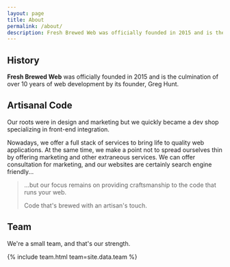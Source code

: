 ```yaml
---
layout: page
title: About
permalink: /about/
description: Fresh Brewed Web was officially founded in 2015 and is the culmination of over 10 years of web development by its founder, Greg Hunt.
---
```


## History

**Fresh Brewed Web** was officially founded in 2015 and is the culmination of over 10 years of web development by its founder, Greg Hunt.

## Artisanal Code

Our roots were in design and marketing but we quickly became a dev shop specializing in front-end integration.

Nowadays, we offer a full stack of services to bring life to quality web applications. At the same time, we make a point not to spread ourselves thin by offering marketing and other extraneous services. We can offer consultation for marketing, and our websites are certainly search engine friendly...

> ...but our focus remains on providing craftsmanship to the code that runs your web.
>
> Code that's brewed with an artisan's touch.

## Team

We're a small team, and that's our strength.

{% include team.html team=site.data.team %}
